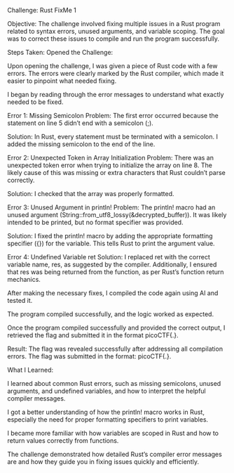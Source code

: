 Challenge: Rust FixMe 1

Objective:
The challenge involved fixing multiple issues in a Rust program related to syntax errors, unused arguments, and variable scoping. The goal was to correct these issues to compile and run the program successfully.

Steps Taken:
Opened the Challenge:

Upon opening the challenge, I was given a piece of Rust code with a few errors. The errors were clearly marked by the Rust compiler, which made it easier to pinpoint what needed fixing.

I began by reading through the error messages to understand what exactly needed to be fixed.

Error 1: Missing Semicolon
Problem: The first error occurred because the statement on line 5 didn’t end with a semicolon (;).

Solution: In Rust, every statement must be terminated with a semicolon. I added the missing semicolon to the end of the line.

Error 2: Unexpected Token in Array Initialization
Problem: There was an unexpected token error when trying to initialize the array on line 8. The likely cause of this was missing or extra characters that Rust couldn’t parse correctly.

Solution: I checked that the array was properly formatted.


Error 3: Unused Argument in println!
Problem: The println! macro had an unused argument (String::from_utf8_lossy(&decrypted_buffer)). It was likely intended to be printed, but no format specifier was provided.

Solution: I fixed the println! macro by adding the appropriate formatting specifier ({}) for the variable. This tells Rust to print the argument value.

Error 4: Undefined Variable ret
Solution: I replaced ret with the correct variable name, res, as suggested by the compiler. Additionally, I ensured that res was being returned from the function, as per Rust’s function return mechanics.


After making the necessary fixes, I compiled the code again using AI and tested it.

The program compiled successfully, and the logic worked as expected.

Once the program compiled successfully and provided the correct output, I retrieved the flag and submitted it in the format picoCTF{.}.

Result:
The flag was revealed successfully after addressing all compilation errors. The flag was submitted in the format: picoCTF{.}.

What I Learned:

I learned about common Rust errors, such as missing semicolons, unused arguments, and undefined variables, and how to interpret the helpful compiler messages.

I got a better understanding of how the println! macro works in Rust, especially the need for proper formatting specifiers to print variables.

I became more familiar with how variables are scoped in Rust and how to return values correctly from functions.

The challenge demonstrated how detailed Rust’s compiler error messages are and how they guide you in fixing issues quickly and efficiently.